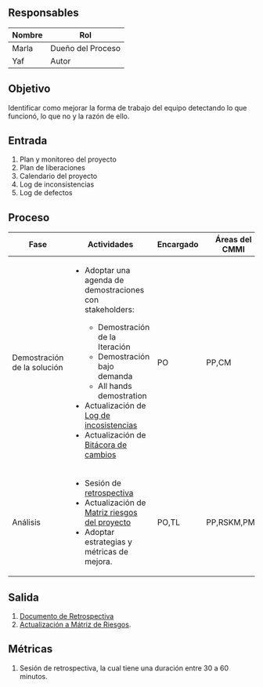 ## Responsables
| Nombre    | Rol               | 
| --------- | ----------------- | 
| Marla     | Dueño del Proceso | 
| Yaf | Autor |


## Objetivo
Identificar como mejorar la forma de trabajo del equipo detectando lo que funcionó, lo que no y la razón de ello.


## Entrada 
1. Plan y monitoreo del proyecto
2. Plan de liberaciones
3. Calendario del proyecto
4. Log de inconsistencias
5. Log de defectos

## Proceso
<table>
  <thead>
    <tr>
      <th>Fase</th>
      <th>Actividades</th>
      <th>Encargado</th>
      <th>Áreas del CMMI</th>
    </tr>
  </thead>
  <tbody>
    <tr>
      <td>Demostración de la solución</td>
      <td>
      <ul>
          <li>Adoptar una agenda de demostraciones con stakeholders:</li> 
          <ul>
              <li>Demostración de la Iteración</li>
              <li>Demostración bajo demanda</li>
              <li>All hands demostration</li>
          </ul>
         <li>Actualización de <a href="https://docs.google.com/spreadsheets/d/1ET7v_fy04gPcxORL2C1uxDs2cp5DPIkXzZAsQrKJTUo/edit?usp=sharing">Log de incosistencias</a></li>
         <li>Actualización de <a href="https://docs.google.com/spreadsheets/d/1ET7v_fy04gPcxORL2C1uxDs2cp5DPIkXzZAsQrKJTUo/edit?usp=sharing">Bitácora de cambios</a></li>
      </ul>
      </td>
      <td>PO</td>
      <td>PP,CM</td>
    </tr>
    <tr>
      <td>Análisis</td>
      <td>
          <ul>
              <li>Sesión de <a href="https://docs.google.com/presentation/d/12MnN0y6ZLH3cZj34giITkOceMhmeGRBj/edit#slide=id.p6">retrospectiva</a>
              </li>
              <li>Actualización de <a href="https://docs.google.com/spreadsheets/d/18VTmqZFssfmSA94mQ-7-Vk1mXdO4NWjvTCE1Hzx7w4g/edit?usp=sharing">Matriz riesgos del proyecto</a>
              </li>
              <li>Adoptar estrategias y métricas de mejora.
              </li>
          </ul>
      </td>
      <td>PO,TL</td>
      <td>PP,RSKM,PMC</td>
    </tr>
  </tbody>
</table>

## Salida
1. [Documento de Retrospectiva](https://docs.google.com/document/d/1QbyGxG1dChlKiK-U5r6-2meh6HvqfM4SVKSE6riIg5g/edit?usp=sharing)
2. [Actualización a Mátriz de Riesgos](https://docs.google.com/spreadsheets/d/18VTmqZFssfmSA94mQ-7-Vk1mXdO4NWjvTCE1Hzx7w4g/edit?usp=sharing). 


## Métricas
1. Sesión de retrospectiva, la cual tiene una duración entre 30 a 60 minutos.
